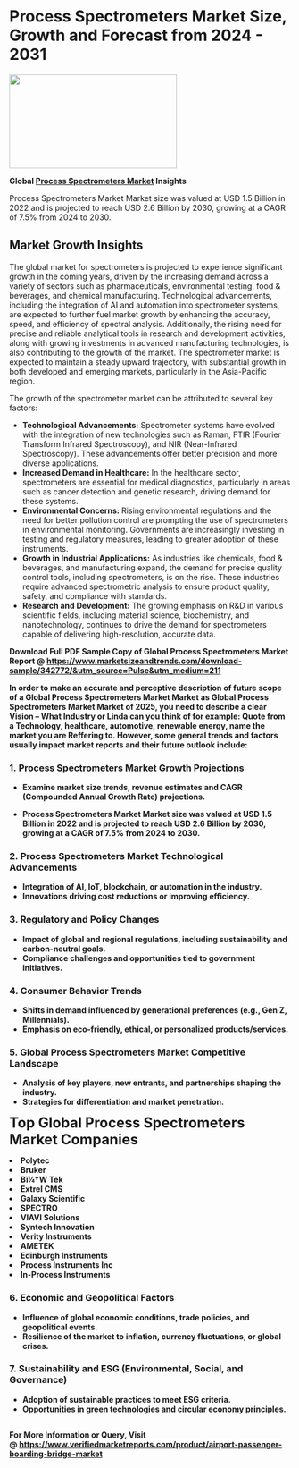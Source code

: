 <H1>Process Spectrometers Market Size, Growth and Forecast from 2024 - 2031</H1><img class="aligncenter size-medium wp-image-584254" src="https://thirdeyenews.in/wp-content/uploads/2024/09/Global-Market-Research-300x168.jpeg" alt="" width="300" height="168" /><p><strong>Global&nbsp;<a href="https://www.marketsizeandtrends.com/download-sample/342772/&amp;utm_source=Pulse&amp;utm_medium=211">Process Spectrometers Market</a> Insights</strong></p><p>Process Spectrometers Market Market size was valued at USD 1.5 Billion in 2022 and is projected to reach USD 2.6 Billion by 2030, growing at a CAGR of 7.5% from 2024 to 2030.</p><p><h2>Market Growth Insights</h2> <p>The global market for spectrometers is projected to experience significant growth in the coming years, driven by the increasing demand across a variety of sectors such as pharmaceuticals, environmental testing, food & beverages, and chemical manufacturing. Technological advancements, including the integration of AI and automation into spectrometer systems, are expected to further fuel market growth by enhancing the accuracy, speed, and efficiency of spectral analysis. Additionally, the rising need for precise and reliable analytical tools in research and development activities, along with growing investments in advanced manufacturing technologies, is also contributing to the growth of the market. The spectrometer market is expected to maintain a steady upward trajectory, with substantial growth in both developed and emerging markets, particularly in the Asia-Pacific region.</p> <p><strong></strong></p> <p>The growth of the spectrometer market can be attributed to several key factors:</p> <ul> <li><strong>Technological Advancements:</strong> Spectrometer systems have evolved with the integration of new technologies such as Raman, FTIR (Fourier Transform Infrared Spectroscopy), and NIR (Near-Infrared Spectroscopy). These advancements offer better precision and more diverse applications.</li> <li><strong>Increased Demand in Healthcare:</strong> In the healthcare sector, spectrometers are essential for medical diagnostics, particularly in areas such as cancer detection and genetic research, driving demand for these systems.</li> <li><strong>Environmental Concerns:</strong> Rising environmental regulations and the need for better pollution control are prompting the use of spectrometers in environmental monitoring. Governments are increasingly investing in testing and regulatory measures, leading to greater adoption of these instruments.</li> <li><strong>Growth in Industrial Applications:</strong> As industries like chemicals, food & beverages, and manufacturing expand, the demand for precise quality control tools, including spectrometers, is on the rise. These industries require advanced spectrometric analysis to ensure product quality, safety, and compliance with standards.</li> <li><strong>Research and Development:</strong> The growing emphasis on R&D in various scientific fields, including material science, biochemistry, and nanotechnology, continues to drive the demand for spectrometers capable of delivering high-resolution, accurate data.</li> </ul> <p><strong></p><p><span class=""><strong>Download Full PDF Sample Copy of Global Process Spectrometers Market Report</strong> @ <a href="https://www.marketsizeandtrends.com/download-sample/342772/&amp;utm_source=Pulse&amp;utm_medium=211" target="_blank">https://www.marketsizeandtrends.com/download-sample/342772/&amp;utm_source=Pulse&amp;utm_medium=211</a></span></p><p>In order to make an accurate and perceptive description of future scope of a Global&nbsp;Process Spectrometers Market Market as Global&nbsp;Process Spectrometers Market Market of 2025, you need to describe a clear Vision &ndash; What Industry or Linda can you think of for example: Quote from a Technology, healthcare, automotive, renewable energy, name the market you are Reffering to. However, some general trends and factors usually impact market reports and their future outlook include:</p><h3>1.&nbsp;<strong>Process Spectrometers Market Growth Projections</strong></h3><ul><li>Examine market size trends, revenue estimates and CAGR (Compounded Annual Growth Rate) projections.</li><li><p>Process Spectrometers Market Market size was valued at USD 1.5 Billion in 2022 and is projected to reach USD 2.6 Billion by 2030, growing at a CAGR of 7.5% from 2024 to 2030.</p></li></ul><h3>2.&nbsp;<strong>Process Spectrometers Market Technological Advancements</strong></h3><ul><li>Integration of AI, IoT, blockchain, or automation in the industry.</li><li>Innovations driving cost reductions or improving efficiency.</li></ul><h3>3.&nbsp;<strong>Regulatory and Policy Changes</strong></h3><ul><li>Impact of global and regional regulations, including sustainability and carbon-neutral goals.</li><li>Compliance challenges and opportunities tied to government initiatives.</li></ul><h3>4.&nbsp;<strong>Consumer Behavior Trends</strong></h3><ul><li>Shifts in demand influenced by generational preferences (e.g., Gen Z, Millennials).</li><li>Emphasis on eco-friendly, ethical, or personalized products/services.</li></ul><h3>5.&nbsp;<strong>Global Process Spectrometers Market Competitive Landscape</strong></h3><ul><li>Analysis of key players, new entrants, and partnerships shaping the industry.</li><li>Strategies for differentiation and market penetration.</li></ul><p data-pm-slice="1 1 []"><span style="color: inherit; font-family: inherit; font-size: 25px;">Top Global Process Spectrometers Market Companies</span></p><div class="" data-test-id=""><p><li>Polytec</li><li> Bruker</li><li> Bï¼†W Tek</li><li> Extrel CMS</li><li> Galaxy Scientific</li><li> SPECTRO</li><li> VIAVI Solutions</li><li> Syntech Innovation</li><li> Verity Instruments</li><li> AMETEK</li><li> Edinburgh Instruments</li><li> Process Instruments Inc</li><li> In-Process Instruments</li></p></div><h3>6.&nbsp;<strong>Economic and Geopolitical Factors</strong></h3><ul><li>Influence of global economic conditions, trade policies, and geopolitical events.</li><li>Resilience of the market to inflation, currency fluctuations, or global crises.</li></ul><h3>7.&nbsp;<strong>Sustainability and ESG (Environmental, Social, and Governance)</strong></h3><ul><li>Adoption of sustainable practices to meet ESG criteria.</li><li>Opportunities in green technologies and circular economy principles.</li></ul><h2><strong style="font-size: 14px;">For More Information or Query, Visit @&nbsp;</strong><a style="background-color: #ffffff; font-size: 14px;" href="https://www.marketsizeandtrends.com/report/process-spectrometers-market/" target="_blank">https://www.verifiedmarketreports.com/product/airport-passenger-boarding-bridge-market</a></h2>

